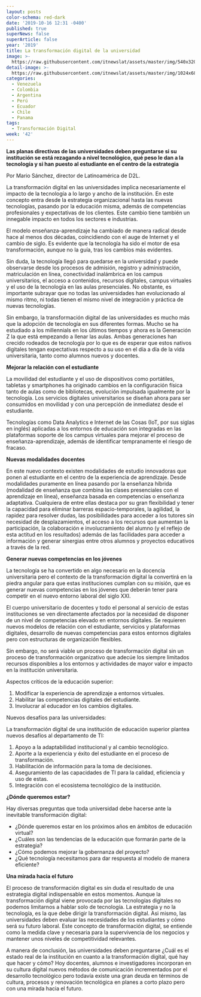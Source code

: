 ```yaml
---
layout: posts
color-schema: red-dark
date: '2019-10-16 12:31 -0400'
published: true
superNews: false
superArticle: false
year: '2019'
title: La transformación digital de la universidad
image: >-
  https://raw.githubusercontent.com/itnewslat/assets/master/img/540x320/Universidad-p.jpg
detail-image: >-
  https://raw.githubusercontent.com/itnewslat/assets/master/img/1024x680/Universidad-g.jpg
categories:
  - Venezuela
  - Colombia
  - Argentina
  - Perú
  - Ecuador
  - Chile
  - Panama
tags:
  - Transformación Digital
week: '42'
---
```

**Las planas directivas de las universidades deben preguntarse si su institución se está rezagando a nivel tecnológico, qué peso le dan a la tecnología y si han puesto al estudiante en el centro de la estrategia**

Por Mario Sánchez, director de Latinoamérica de D2L.

La transformación digital en las universidades implica necesariamente el impacto de la tecnología a lo largo y ancho de la institución. En este concepto entra desde la estrategia organizacional hasta las nuevas tecnologías, pasando por la educación misma, además de competencias profesionales y expectativas de los clientes. Este cambio tiene también un innegable impacto en todos los sectores e industrias.

El modelo enseñanza-aprendizaje ha cambiado de manera radical desde hace al menos dos décadas, coincidiendo con el auge de Internet y el cambio de siglo.  Es evidente que la tecnología ha sido el motor de esa transformación, aunque no la guía, tras los cambios más evidentes.

Sin duda, la tecnología llegó para quedarse en la universidad y puede observarse desde los procesos de admisión, registro y administración, matriculación en línea, conectividad inalámbrica en los campus universitarios, el acceso a contenidos, recursos digitales, campus virtuales y el uso de la tecnología en las aulas presenciales. No obstante, es importante subrayar que no todas las universidades han evolucionado al mismo ritmo, ni todas tienen el mismo nivel de integración y práctica de nuevas tecnologías.

Sin embargo, la transformación digital de las universidades es mucho más que la adopción de tecnología en sus diferentes formas. Mucho se ha estudiado a los millennials en los últimos tiempos y ahora es la Generación Z la que está empezando a llenar las aulas. Ambas generaciones han crecido rodeados de tecnología por lo que es de esperar que estos nativos digitales tengan expectativas respecto a su uso en el día a día de la vida universitaria, tanto como alumnos nuevos y docentes. 

**Mejorar la relación con el estudiante**

La movilidad del estudiante y el uso de dispositivos como portátiles, tabletas y smartphones ha originado cambios en la configuración física tanto de aulas como de bibliotecas,  evolución impulsada igualmente por la tecnología. Los servicios digitales universitarios se diseñan ahora para ser consumidos en movilidad y con una percepción de inmediatez desde el estudiante.

Tecnologías como Data Analytics e Internet de las Cosas (IoT, por sus siglas en inglés) aplicadas a los entornos de educación son integradas en las plataformas soporte de los campus virtuales para mejorar el proceso de enseñanza-aprendizaje, además de identificar tempranamente el riesgo de fracaso.

**Nuevas modalidades docentes**

En este nuevo contexto existen modalidades de estudio innovadoras que ponen al estudiante en el centro de la experiencia de aprendizaje. Desde modalidades puramente en línea pasando por la enseñanza híbrida (modalidad de enseñanza que combina las clases presenciales con el aprendizaje en línea), enseñanza basada en competencias o enseñanza adaptativa. Cualquiera de entre ellas destaca por su gran flexibilidad y tener la capacidad para eliminar barreras espacio-temporales, la agilidad, la rapidez para resolver dudas, las posibilidades para acceder a los tutores sin necesidad de desplazamientos, el acceso a los recursos que aumentan la participación, la colaboración e involucramiento del alumno (y el reflejo de esta actitud en los resultados) además de las facilidades para acceder a información y generar sinergias entre otros alumnos y proyectos educativos a través de la red.

**Generar nuevas competencias en los jóvenes**

La tecnología se ha convertido en algo necesario en la docencia universitaria pero el contexto de la transformación digital la convertirá en la piedra angular para que estas instituciones cumplan con su misión, que es generar nuevas competencias en los jóvenes que deberán tener para competir en el nuevo entorno laboral del siglo XXI. 

El cuerpo universitario de docentes y todo el personal al servicio de estas instituciones se ven directamente afectados por la necesidad de disponer de un nivel de competencias elevado en entornos digitales. Se requieren nuevos modelos de relación con el estudiante, servicios y plataformas digitales, desarrollo de nuevas competencias para estos entornos digitales pero con estructuras de organización flexibles. 

Sin embargo, no será viable un proceso de transformación digital sin un proceso de transformación organizativo que adecúe los siempre limitados recursos disponibles a los entornos y actividades de mayor valor e impacto en la institución universitaria.

Aspectos críticos de la educación superior:

1. Modificar la experiencia de aprendizaje a entornos virtuales.
1. Habilitar las competencias digitales del estudiante.
1. Involucrar al educador en los cambios digitales.

Nuevos desafíos para las universidades:

La transformación digital de una institución de educación superior plantea nuevos desafíos al departamento de TI:

1. Apoyo a la adaptabilidad institucional y al cambio tecnológico.
1. Aporte a la experiencia y éxito del estudiante en el proceso de transformación.
1. Habilitación de información para la toma de decisiones.
1. Aseguramiento de las capacidades de TI para la calidad, eficiencia y uso de estas.
1. Integración con el ecosistema tecnológico de la institución.

**¿Dónde queremos estar?**

Hay diversas preguntas que toda universidad debe hacerse ante la inevitable transformación digital:

- ¿Dónde queremos estar en los próximos años en ámbitos de educación virtual?
- ¿Cuáles son las tendencias de la educación que formarán parte de la estrategia?
- ¿Cómo podemos mejorar la gobernanza del proyecto?
- ¿Qué tecnología necesitamos para dar respuesta al modelo de manera eficiente?

**Una mirada hacia el futuro**

El proceso de transformación digital es sin duda el resultado de una estrategia digital indispensable en estos momentos. Aunque la transformación digital viene provocada por las tecnologías digitales no podemos limitarnos a hablar solo de tecnología. La estrategia y no la tecnología, es la que debe dirigir la transformación digital. Asi mismo, las universidades deben evaluar las necesidades de los estudiantes y cómo será su futuro laboral. Este concepto de transformación digital, se entiende como la medida clave y necesaria para la supervivencia de los negocios y mantener unos niveles de competitividad relevantes.

A manera de conclusión, las universidades deben preguntarse ¿Cuál es el estado real de la institución en cuanto a la transformación digital, qué hay que hacer y cómo? Hoy docentes, alumnos e investigadores incorporan en su cultura digital nuevos métodos de comunicación incrementados por el desarrollo tecnológico pero todavía existe una gran deuda en términos de cultura, procesos y renovación tecnológica en planes a corto plazo pero con una mirada hacia el futuro.